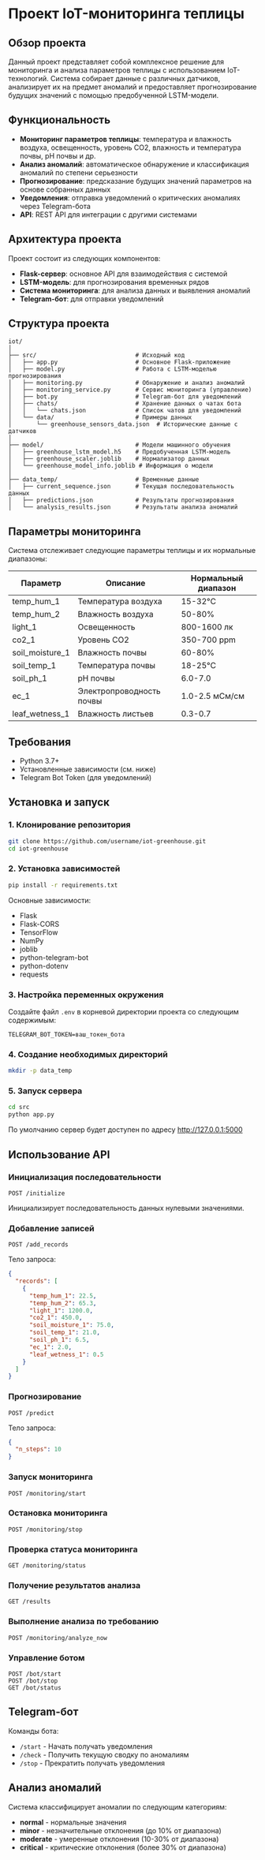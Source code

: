 # Проект IoT-мониторинга теплицы

## Обзор проекта

Данный проект представляет собой комплексное решение для мониторинга и анализа параметров теплицы с использованием IoT-технологий. Система собирает данные с различных датчиков, анализирует их на предмет аномалий и предоставляет прогнозирование будущих значений с помощью предобученной LSTM-модели.

## Функциональность

- **Мониторинг параметров теплицы**: температура и влажность воздуха, освещенность, уровень CO2, влажность и температура почвы, pH почвы и др.
- **Анализ аномалий**: автоматическое обнаружение и классификация аномалий по степени серьезности
- **Прогнозирование**: предсказание будущих значений параметров на основе собранных данных
- **Уведомления**: отправка уведомлений о критических аномалиях через Telegram-бота
- **API**: REST API для интеграции с другими системами

## Архитектура проекта

Проект состоит из следующих компонентов:

- **Flask-сервер**: основное API для взаимодействия с системой
- **LSTM-модель**: для прогнозирования временных рядов
- **Система мониторинга**: для анализа данных и выявления аномалий
- **Telegram-бот**: для отправки уведомлений

## Структура проекта

```
iot/
│
├── src/                            # Исходный код
│   ├── app.py                      # Основное Flask-приложение
│   ├── model.py                    # Работа с LSTM-моделью прогнозирования
│   ├── monitoring.py               # Обнаружение и анализ аномалий
│   ├── monitoring_service.py       # Сервис мониторинга (управление)
│   ├── bot.py                      # Telegram-бот для уведомлений
│   ├── chats/                      # Хранение данных о чатах бота
│   │   └── chats.json              # Список чатов для уведомлений
│   └── data/                       # Примеры данных
│       └── greenhouse_sensors_data.json  # Исторические данные с датчиков
│
├── model/                          # Модели машинного обучения
│   ├── greenhouse_lstm_model.h5    # Предобученная LSTM-модель
│   ├── greenhouse_scaler.joblib    # Нормализатор данных
│   └── greenhouse_model_info.joblib # Информация о модели
│
├── data_temp/                      # Временные данные
│   ├── current_sequence.json       # Текущая последовательность данных
│   ├── predictions.json            # Результаты прогнозирования
│   └── analysis_results.json       # Результаты анализа аномалий

```

## Параметры мониторинга

Система отслеживает следующие параметры теплицы и их нормальные диапазоны:

| Параметр | Описание | Нормальный диапазон |
|----------|----------|---------------------|
| temp_hum_1 | Температура воздуха | 15-32°C |
| temp_hum_2 | Влажность воздуха | 50-80% |
| light_1 | Освещенность | 800-1600 лк |
| co2_1 | Уровень CO2 | 350-700 ppm |
| soil_moisture_1 | Влажность почвы | 60-80% |
| soil_temp_1 | Температура почвы | 18-25°C |
| soil_ph_1 | pH почвы | 6.0-7.0 |
| ec_1 | Электропроводность почвы | 1.0-2.5 мСм/см |
| leaf_wetness_1 | Влажность листьев | 0.3-0.7 |

## Требования

- Python 3.7+
- Установленные зависимости (см. ниже)
- Telegram Bot Token (для уведомлений)

## Установка и запуск

### 1. Клонирование репозитория

```bash
git clone https://github.com/username/iot-greenhouse.git
cd iot-greenhouse
```

### 2. Установка зависимостей

```bash
pip install -r requirements.txt
```

Основные зависимости:
- Flask
- Flask-CORS
- TensorFlow
- NumPy
- joblib
- python-telegram-bot
- python-dotenv
- requests

### 3. Настройка переменных окружения

Создайте файл `.env` в корневой директории проекта со следующим содержимым:

```
TELEGRAM_BOT_TOKEN=ваш_токен_бота
```

### 4. Создание необходимых директорий

```bash
mkdir -p data_temp
```

### 5. Запуск сервера

```bash
cd src
python app.py
```

По умолчанию сервер будет доступен по адресу http://127.0.0.1:5000

## Использование API

### Инициализация последовательности

```
POST /initialize
```

Инициализирует последовательность данных нулевыми значениями.

### Добавление записей

```
POST /add_records
```

Тело запроса:
```json
{
  "records": [
    {
      "temp_hum_1": 22.5,
      "temp_hum_2": 65.3,
      "light_1": 1200.0,
      "co2_1": 450.0,
      "soil_moisture_1": 75.0,
      "soil_temp_1": 21.0,
      "soil_ph_1": 6.5,
      "ec_1": 2.0,
      "leaf_wetness_1": 0.5
    }
  ]
}
```

### Прогнозирование

```
POST /predict
```

Тело запроса:
```json
{
  "n_steps": 10
}
```

### Запуск мониторинга

```
POST /monitoring/start
```

### Остановка мониторинга

```
POST /monitoring/stop
```

### Проверка статуса мониторинга

```
GET /monitoring/status
```

### Получение результатов анализа

```
GET /results
```

### Выполнение анализа по требованию

```
POST /monitoring/analyze_now
```

### Управление ботом

```
POST /bot/start
POST /bot/stop
GET /bot/status
```

## Telegram-бот

Команды бота:
- `/start` - Начать получать уведомления
- `/check` - Получить текущую сводку по аномалиям
- `/stop` - Прекратить получать уведомления

## Анализ аномалий

Система классифицирует аномалии по следующим категориям:
- **normal** - нормальные значения
- **minor** - незначительные отклонения (до 10% от диапазона)
- **moderate** - умеренные отклонения (10-30% от диапазона)
- **critical** - критические отклонения (более 30% от диапазона)